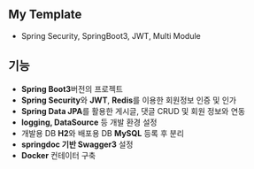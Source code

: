 ## My Template
- Spring Security, SpringBoot3, JWT, Multi Module



## 기능
- **Spring Boot3**버전의 프로젝트
- **Spring Security**와 **JWT**, **Redis**를 이용한 회원정보 인증 및 인가
- **Spring Data JPA**를 활용한 게시글, 댓글 CRUD 및 회원 정보와 연동
- **logging, DataSource** 등 개발 환경 설정
- 개발용 DB **H2**와 배포용 DB **MySQL** 등록 후 분리 
- **springdoc 기반 Swagger3** 설정
- **Docker** 컨테이터 구축
